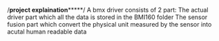 /******project explaination***********/
A bmx driver consists of 2 part:
The actual driver part which all the data is stored in the BMI160 folder
The sensor fusion part which convert the physical unit measured by the sensor into acutal human readable data


